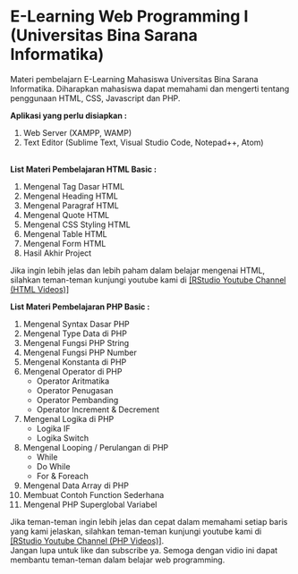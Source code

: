 # E-Learning Web Programming I (Universitas Bina Sarana Informatika)
Materi pembelajarn E-Learning Mahasiswa Universitas Bina Sarana Informatika. Diharapkan mahasiswa dapat memahami dan mengerti tentang penggunaan HTML, CSS, Javascript dan PHP.

<b>Aplikasi yang perlu disiapkan : </b>
<ol type="1">
	<li>Web Server (XAMPP, WAMP)</li>
	<li>Text Editor (Sublime Text, Visual Studio Code, Notepad++, Atom)</li>
</ol>
</br>
<b>List Materi Pembelajaran HTML Basic :</b>
<ol type="1">
	<li>Mengenal Tag Dasar HTML</li>
	<li>Mengenal Heading HTML</li>
	<li>Mengenal Paragraf HTML</li>
	<li>Mengenal Quote HTML</li>
	<li>Mengenal CSS Styling HTML</li>
	<li>Mengenal Table HTML</li>
	<li>Mengenal Form HTML</li>
	<li>Hasil Akhir Project</li>
</ol>
Jika ingin lebih jelas dan lebih paham dalam belajar mengenai HTML, silahkan teman-teman kunjungi youtube kami di <a href="https://www.youtube.com/playlist?list=PLUIcLB6qFqtChleH6XRRd1dj_cHh7fPLX" target="_blank">[RStudio Youtube Channel (HTML Videos)]</a>
</br>

<b>List Materi Pembelajaran PHP Basic :</b>
<ol type="1">
	<li>Mengenal Syntax Dasar PHP</li>
	<li>Mengenal Type Data di PHP</li>
	<li>Mengenal Fungsi PHP String</li>
	<li>Mengenal Fungsi PHP Number</li>
	<li>Mengenal Konstanta di PHP</li>
	<li>Mengenal Operator di PHP
		<ul>
			<li>Operator Aritmatika</li>
			<li>Operator Penugasan</li>
			<li>Operator Pembanding</li>
			<li>Operator Increment & Decrement</li>
		</ul>
	</li>
	<li>Mengenal Logika di PHP
		<ul>
			<li>Logika IF</li>
			<li>Logika Switch</li>
		</ul>
	</li>
	<li>Mengenal Looping / Perulangan di PHP
		<ul>
			<li>While</li>
			<li>Do While</li>
			<li>For & Foreach</li>
		</ul>
	</li>
	<li>Mengenal Data Array di PHP</li>
	<li>Membuat Contoh Function Sederhana</li>
	<li>Mengenal PHP Superglobal Variabel</li>
</ol>
Jika teman-teman ingin lebih jelas dan cepat dalam memahami setiap baris yang kami jelaskan, silahkan teman-teman kunjungi youtube kami di <a href="https://www.youtube.com/playlist?list=PLUIcLB6qFqtC2qV1dDekmmYdi-sqWwydS">[RStudio Youtube Channel (PHP Videos)]</a>. 
</br>Jangan lupa untuk like dan subscribe ya.
Semoga dengan vidio ini dapat membantu teman-teman dalam belajar web programming.
